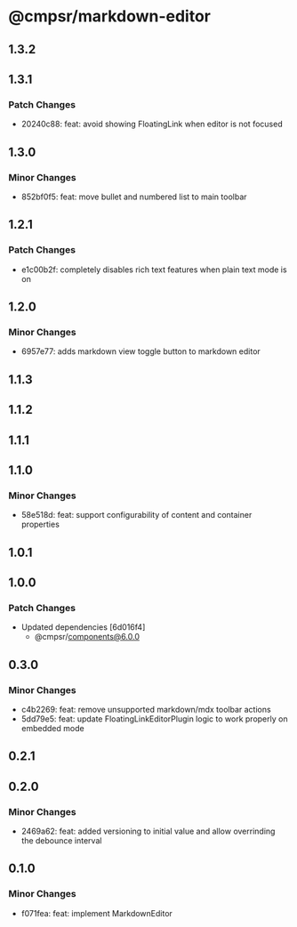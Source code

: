 # @cmpsr/markdown-editor

## 1.3.2

## 1.3.1

### Patch Changes

- 20240c88: feat: avoid showing FloatingLink when editor is not focused

## 1.3.0

### Minor Changes

- 852bf0f5: feat: move bullet and numbered list to main toolbar

## 1.2.1

### Patch Changes

- e1c00b2f: completely disables rich text features when plain text mode is on

## 1.2.0

### Minor Changes

- 6957e77: adds markdown view toggle button to markdown editor

## 1.1.3

## 1.1.2

## 1.1.1

## 1.1.0

### Minor Changes

- 58e518d: feat: support configurability of content and container properties

## 1.0.1

## 1.0.0

### Patch Changes

- Updated dependencies [6d016f4]
  - @cmpsr/components@6.0.0

## 0.3.0

### Minor Changes

- c4b2269: feat: remove unsupported markdown/mdx toolbar actions
- 5dd79e5: feat: update FloatingLinkEditorPlugin logic to work properly on embedded mode

## 0.2.1

## 0.2.0

### Minor Changes

- 2469a62: feat: added versioning to initial value and allow overrinding the debounce interval

## 0.1.0

### Minor Changes

- f071fea: feat: implement MarkdownEditor
